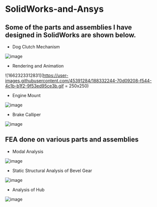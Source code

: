 # SolidWorks-and-Ansys

## Some of the parts and assemblies I have designed in SolidWorks are shown below.

- Dog Clutch Mechanism

![image](https://user-images.githubusercontent.com/45391284/185546223-4f2e4fd3-05a4-4b81-a762-afd58d920e3c.png)

- Rendering and Animation

![1662323312831](https://user-images.githubusercontent.com/45391284/188332244-70d09208-f544-4c1b-b1f2-9f53ed95ce3b.gif = 250x250)

- Engine Mount

![image](https://user-images.githubusercontent.com/45391284/185546271-b0cf197f-457a-4012-b198-ecbb3ec8e81c.png)

- Brake Calliper

![image](https://user-images.githubusercontent.com/45391284/185546346-0360a13a-14f3-4c7f-9eeb-3f870b30b08e.png)


## FEA done on various parts and assemblies

- Modal Analysis

![image](https://user-images.githubusercontent.com/45391284/185546494-6f392cc0-a20f-4f6c-9ddf-bed1e99cc304.png)

- Static Structural Analysis of Bevel Gear

![image](https://user-images.githubusercontent.com/45391284/185546632-2ad90a8d-bf51-4fe9-81c6-967cb8b02161.png)

- Analysis of Hub

![image](https://user-images.githubusercontent.com/45391284/185546713-f8d203e1-31cb-4e97-acad-c14cf4bab39d.png)


